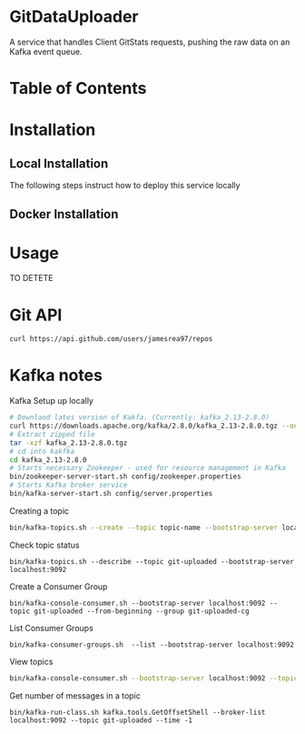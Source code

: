 # GitDataUploader
A service that handles Client GitStats requests, pushing the raw data on an Kafka event queue.

# Table of Contents

# Installation 
## Local Installation
The following steps instruct how to deploy this service locally

## Docker Installation

# Usage





TO DETETE

# Git API
```sh
curl https://api.github.com/users/jamesrea97/repos

```


# Kafka notes
Kafka Setup up locally

```sh
# Downlaod lates version of Kakfa. (Currently: kafka_2.13-2.8.0)
curl https://downloads.apache.org/kafka/2.8.0/kafka_2.13-2.8.0.tgz --output kafka_2.13-2.8.0.tgz 
# Extract zipped file
tar -xzf kafka_2.13-2.8.0.tgz
# cd into kakfka
cd kafka_2.13-2.8.0
# Starts necessary Zookeeper - used for resource management in Kafka
bin/zookeeper-server-start.sh config/zookeeper.properties
# Starts Kafka broker service
bin/kafka-server-start.sh config/server.properties
```

Creating a topic
```sh
bin/kafka-topics.sh --create --topic topic-name --bootstrap-server localhost:9092
```
Check topic status
```
bin/kafka-topics.sh --describe --topic git-uploaded --bootstrap-server localhost:9092
```

Create a Consumer Group
```
bin/kafka-console-consumer.sh --bootstrap-server localhost:9092 --topic git-uploaded --from-beginning --group git-uploaded-cg
```
List Consumer Groups
```
bin/kafka-consumer-groups.sh  --list --bootstrap-server localhost:9092
```
View topics
```sh
bin/kafka-console-consumer.sh --bootstrap-server localhost:9092 --topic topic-name --from-beginning
```

Get number of messages in a topic
```
bin/kafka-run-class.sh kafka.tools.GetOffsetShell --broker-list localhost:9092 --topic git-uploaded --time -1

```